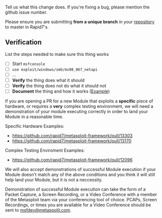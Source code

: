 
Tell us what this change does. If you're fixing a bug, please mention
the github issue number.

Please ensure you are submitting **from a unique branch** in your [repository](https://github.com/rapid7/metasploit-framework/pull/11086#issuecomment-445506416) to master in Rapid7's.

## Verification

List the steps needed to make sure this thing works

- [ ] Start `msfconsole`
- [ ] `use exploit/windows/smb/ms08_067_netapi`
- [ ] ...
- [ ] **Verify** the thing does what it should
- [ ] **Verify** the thing does not do what it should not
- [ ] **Document** the thing and how it works ([Example](https://github.com/rapid7/metasploit-framework/blob/master/documentation/modules/post/multi/gather/aws_keys.md))

If you are opening a PR for a new Module that exploits a **specific** piece of hardware, or requires a **very** complex testing environment, we will need a demonstration of your module executing correctly in order to land your Module in a reasonable time.

Specific Hardware Examples:
* https://github.com/rapid7/metasploit-framework/pull/13303
* https://github.com/rapid7/metasploit-framework/pull/13170


Complex Testing Enviroment Examples:
* https://github.com/rapid7/metasploit-framework/pull/12096


We will also accept demonstrations of successful Module execution if your Module doesn't match any of the above conditions and you think it will still help land your Module, but it is not a neccessity. 

Demonstration of successful Module execution can take the form of a Packet Capture, a Screen Recording, or a Video Conference with a member of the Metasploit team via your conferencing tool of choice. PCAPs, Screen Recordings, or times you are available for a Video Conference should be sent to [msfdev@metaspolit.com](mailto:msfdev@metaspolit.com).


